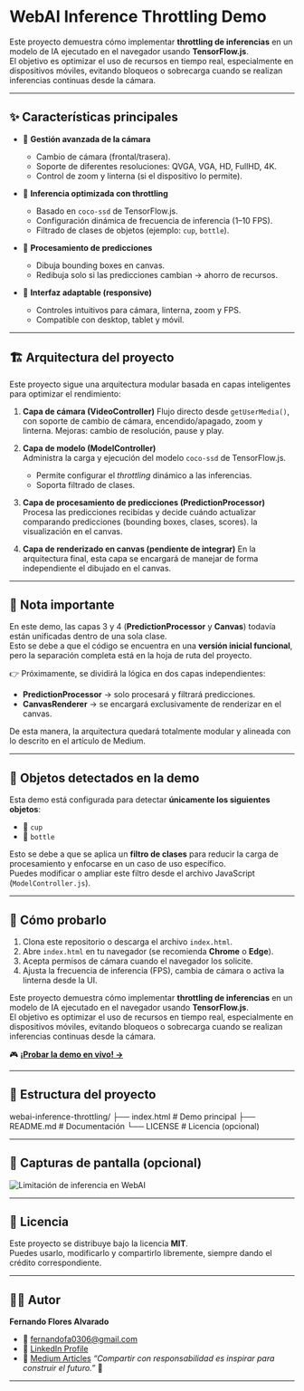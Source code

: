 # WebAI Inference Throttling Demo

Este proyecto demuestra cómo implementar **throttling de inferencias** en un modelo de IA ejecutado en el navegador usando **TensorFlow.js**.  
El objetivo es optimizar el uso de recursos en tiempo real, especialmente en dispositivos móviles, evitando bloqueos o sobrecarga cuando se realizan inferencias continuas desde la cámara.

---

## ✨ Características principales

- 📸 **Gestión avanzada de la cámara**  
  - Cambio de cámara (frontal/trasera).  
  - Soporte de diferentes resoluciones: QVGA, VGA, HD, FullHD, 4K.  
  - Control de zoom y linterna (si el dispositivo lo permite).  

- 🧠 **Inferencia optimizada con throttling**  
  - Basado en `coco-ssd` de TensorFlow.js.  
  - Configuración dinámica de frecuencia de inferencia (1–10 FPS).  
  - Filtrado de clases de objetos (ejemplo: `cup`, `bottle`).  

- 🎨 **Procesamiento de predicciones**  
  - Dibuja bounding boxes en canvas.  
  - Redibuja solo si las predicciones cambian → ahorro de recursos.  

- 📱 **Interfaz adaptable (responsive)**  
  - Controles intuitivos para cámara, linterna, zoom y FPS.  
  - Compatible con desktop, tablet y móvil.  

---

## 🏗️ Arquitectura del proyecto

Este proyecto sigue una arquitectura modular basada en capas inteligentes para optimizar el rendimiento:

1. **Capa de cámara (VideoController)**
   Flujo directo desde `getUserMedia()`, con soporte de cambio de cámara, encendido/apagado, zoom y linterna.
   Mejoras: cambio de resolución, pause y play.

2. **Capa de modelo (ModelController)**  
   Administra la carga y ejecución del modelo `coco-ssd` de TensorFlow.js.  
   - Permite configurar el *throttling* dinámico a las inferencias.  
   - Soporta filtrado de clases.

3. **Capa de procesamiento de predicciones (PredictionProcessor)**
   Procesa las predicciones recibidas y decide cuándo actualizar comparando predicciones (bounding boxes, clases, scores).
   la visualización en el canvas.   

4. **Capa de renderizado en canvas (pendiente de integrar)**
   En la arquitectura final, esta capa se encargará de manejar de forma independiente el dibujado en el canvas.  

---

## 🔔 Nota importante

En este demo, las capas 3 y 4 (**PredictionProcessor** y **Canvas**) todavía están unificadas dentro de una sola clase.  
Esto se debe a que el código se encuentra en una **versión inicial funcional**, pero la separación completa está en la hoja de ruta del proyecto.  

👉 Próximamente, se dividirá la lógica en dos capas independientes:  
- **PredictionProcessor** → solo procesará y filtrará predicciones.  
- **CanvasRenderer** → se encargará exclusivamente de renderizar en el canvas.  

De esta manera, la arquitectura quedará totalmente modular y alineada con lo descrito en el artículo de Medium.

---

## 🧪 Objetos detectados en la demo

Esta demo está configurada para detectar **únicamente los siguientes objetos**:

- 🥤 `cup`
- 🍼 `bottle`

Esto se debe a que se aplica un **filtro de clases** para reducir la carga de procesamiento y enfocarse en un caso de uso específico.  
Puedes modificar o ampliar este filtro desde el archivo JavaScript (`ModelController.js`).

---

## 🚀 Cómo probarlo

1. Clona este repositorio o descarga el archivo `index.html`.  
2. Abre `index.html` en tu navegador (se recomienda **Chrome** o **Edge**).  
3. Acepta permisos de cámara cuando el navegador los solicite.  
4. Ajusta la frecuencia de inferencia (FPS), cambia de cámara o activa la linterna desde la UI.  

Este proyecto demuestra cómo implementar **throttling de inferencias** en un modelo de IA ejecutado en el navegador usando **TensorFlow.js**.  
El objetivo es optimizar el uso de recursos en tiempo real, especialmente en dispositivos móviles, evitando bloqueos o sobrecarga cuando se realizan inferencias continuas desde la cámara.

🎮 **[¡Probar la demo en vivo! →](https://fer0306.github.io/fernandofa0306/proyectos/1-webai-inference-throttling/index.html)**

---

## 📂 Estructura del proyecto

webai-inference-throttling/
├── index.html # Demo principal
├── README.md # Documentación
└── LICENSE # Licencia (opcional)



---

## 📸 Capturas de pantalla (opcional)

![Limitación de inferencia en WebAI](img/inference-throttling-limit.jpg)

---

## 📝 Licencia

Este proyecto se distribuye bajo la licencia **MIT**.  
Puedes usarlo, modificarlo y compartirlo libremente, siempre dando el crédito correspondiente.  

---

## 👨‍💻 Autor

**Fernando Flores Alvarado**  
- 📧 fernandofa0306@gmail.com  
- 💼 [LinkedIn Profile](https://www.linkedin.com/in/fernando-flores-alvarado-2786b21b8/)  
- 🔗 [Medium Articles](https://medium.com/@fernandofa0306)
*“Compartir con responsabilidad es inspirar para construir el futuro.”* 🚀


---


